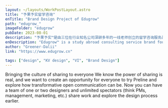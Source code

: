 ```yaml
---
layout: ~/layouts/WorkPostLayout.astro
title: "予果予实留学咨询"
enTitle: "Brand Design Project of Edugrow"
path: "edugrow_"
imageFolder: "edugrow"
pubDate: 2023-08-01
description: "予果予实™是由三位在行业知名公司深耕多年的一线老师创立的留学咨询服务品牌。予果予实坚持拥抱挑战、迎难而上、言而有信、追求卓越 , 致力于积极主动地感知问题、设计解决方案，并朝着新方向开拓留学咨询业务。针对予果予实品牌特点及诉求，我们为其创立了简洁贴切、高端流畅的品牌形象与整套VI，以最大化诠释品牌价值与追求。"
enDescription: "Edugrow™ is a study abroad consulting service brand founded by three frontline teachers who have been working in well-known companies in the industry for many years. Edugrow insists on embracing challenges, rising to the occasion, being true to its word, and pursuing excellence, and is committed to proactively perceiving problems, designing solutions, and developing study abroad consulting services in a new direction. In view of the characteristics and demands of the brand, we have created a simple, high-end and smooth brand image and a whole set of VI to maximise the interpretation of brand values and pursuits."
author: "Greener-Dalii"
link: "https://www.edugrow.cn"

tags: ["design", "KV design", "VI", "Brand Design"]
---
```


Bringing the culture of sharing to everyone
We know the power of sharing is real, and we want to create an opportunity for everyone to try Preline and explore how transformative open communication can be. Now you can have a team of one or two designers and unlimited spectators (think PMs, management, marketing, etc.) share work and explore the design process earlier.